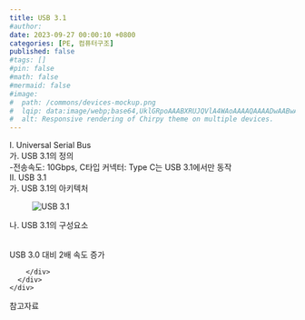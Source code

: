 ```yaml
---
title: USB 3.1
#author: 
date: 2023-09-27 00:00:10 +0800
categories: [PE, 컴퓨터구조]
published: false
#tags: []
#pin: false
#math: false
#mermaid: false
#image:
#  path: /commons/devices-mockup.png
#  lqip: data:image/webp;base64,UklGRpoAAABXRUJQVlA4WAoAAAAQAAAADwAABwAAQUxQSDIAAAARL0AmbZurmr57yyIiqE8oiG0bejIYEQTgqiDA9vqnsUSI6H+oAERp2HZ65qP/VIAWAFZQOCBCAAAA8AEAnQEqEAAIAAVAfCWkAALp8sF8rgRgAP7o9FDvMCkMde9PK7euH5M1m6VWoDXf2FkP3BqV0ZYbO6NA/VFIAAAA
#  alt: Responsive rendering of Chirpy theme on multiple devices.
---
```


<div class="post-wrap">
  <div class="para">
    <div class="para-title">
      I. Universal Serial Bus 
    </div>
    <div class="para-cntnt">
      <div class="para">
        <div class="para-title">
          가. USB 3.1의 정의
        </div>
        <div class="para-cntnt">
          -전송속도: 10Gbps, C타입 커넥터: Type C는 USB 3.1에서만 동작
        </div>
      </div>
    </div>
  </div>
  
  <div class="para">
    <div class="para-title">
      II. USB 3.1
    </div>
    <div class="para-cntnt">
      <div class="para">
        <div class="para-title">
          가. USB 3.1의 아키텍처
        </div>
        <div class="para-cntnt">
          <figure class="post-figure">
            <img src="/assets/img/posts/USB-3.1.png" alt="USB 3.1">
<!--            <figcaption>Source: Unveiling the Metaverse: Exploring Emerging Trends, Multifaceted Perspectives, and Future Challenges</figcaption>-->
          </figure>
        </div>
      </div>
      <div class="para">
        <div class="para-title">
          나. USB 3.1의 구성요소
        </div>
        <div class="para-cntnt">
          <table class="post-table">
          </table>
          USB 3.0 대비 2배 속도 증가

        </div>
      </div>
    </div>
  </div>

  <div class="refr-wrap">
    <div class="refr-title">
        참고자료
    </div>
    <ol class="refr-list">
    <!--    <li>(나현식, 최대선) <a target="_blank" href="https://scienceon.kisti.re.kr/commons/util/originalView.do?cn=JAKO202225948430499&oCn=JAKO202225948430499&dbt=JAKO&journal=NJOU00291864">메타버스 보안 위협 요소 및 대응 방안 검토</a></li>-->
    <!--    <li>(M. Uddin, S. Manickam, H. Ullah, M. Obaidat and A. Dandoush) <a target="_blank" href="https://ieeexplore.ieee.org/abstract/document/10138386">Unveiling the Metaverse: Exploring Emerging Trends, Multifaceted Perspectives, and Future Challenges</a></li>-->
    </ol>
  </div>
</div>
